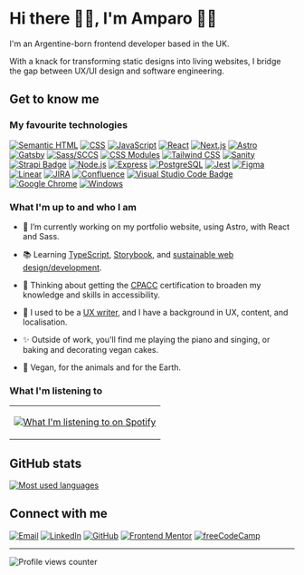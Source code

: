 # Hi there 👋🏼, I'm Amparo 👩‍💻

I'm an Argentine-born frontend developer based in the UK.

With a knack for transforming static designs into living websites, I bridge the gap between UX/UI design and software engineering.

## Get to know me

### My favourite technologies

[![Semantic HTML](https://img.shields.io/badge/Semantic_HTML-E34F26?style=for-the-badge&logo=html5&logoColor=white)](https://web.dev/learn/html/semantic-html/)
[![CSS](https://img.shields.io/badge/CSS-1572B6?style=for-the-badge&logo=css3&logoColor=white)](https://web.dev/learn/css/)
[![JavaScript](https://img.shields.io/badge/JavaScript-323330?style=for-the-badge&logo=javascript&color=F7DF1E&logoColor=black)](https://developer.mozilla.org/en-US/docs/Web/JavaScript)
[![React](https://img.shields.io/badge/React-20232A?style=for-the-badge&logo=react&logoColor=61DAFB)](https://react.dev/)
[![Next.js](https://img.shields.io/badge/Next.js-000?logo=nextdotjs&logoColor=fff&style=for-the-badge)](https://nextjs.org/)
[![Astro](https://img.shields.io/badge/Astro-dc43d7?logo=astro&style=for-the-badge&logoColor=white)](https://astro.build/)
[![Gatsby](https://img.shields.io/badge/Gatsby-639?logo=gatsby&logoColor=fff&style=for-the-badge)](https://www.gatsbyjs.com/)
[![Sass/SCCS](https://img.shields.io/badge/Sass-CC6699?style=for-the-badge&logo=sass&logoColor=white)](https://sass-lang.com/)
[![CSS Modules](https://img.shields.io/badge/CSS%20Modules-000?logo=cssmodules&logoColor=fff&style=for-the-badge)](https://github.com/css-modules/css-modules)
[![Tailwind CSS](https://img.shields.io/badge/Tailwind%20CSS-06B6D4?logo=tailwindcss&logoColor=fff&style=for-the-badge)](https://tailwindcss.com/)
[![Sanity](https://img.shields.io/badge/Sanity-f16a5c?style=for-the-badge)](https://sanity.io)
[![Strapi Badge](https://img.shields.io/badge/Strapi-2F2E8B?logo=strapi&logoColor=fff&style=for-the-badge)](https://strapi.io/)
[![Node.js](https://img.shields.io/badge/Node.js-393?logo=nodedotjs&logoColor=fff&style=for-the-badge)](https://nodejs.org/)
[![Express](https://img.shields.io/badge/Express-000?logo=express&logoColor=fff&style=for-the-badge)](https://expressjs.com/)
[![PostgreSQL](https://img.shields.io/badge/PostgreSQL-316192?style=for-the-badge&logo=postgresql&logoColor=white)](https://www.postgresql.org/)
[![Jest](https://img.shields.io/badge/Jest-C21325?style=for-the-badge&logo=jest&logoColor=white)](https://jestjs.io/)
[![Figma](https://img.shields.io/badge/Figma-a751f7?style=for-the-badge&logo=figma&logoColor=white)](https://www.figma.com/ui-design-tool/)
[![Linear](https://img.shields.io/badge/Linear-5E6AD2?logo=linear&logoColor=fff&style=for-the-badge)](https://linear.app/)
[![JIRA](https://img.shields.io/badge/Jira-0052CC?style=for-the-badge&logo=Jira&logoColor=white)](https://www.atlassian.com/software/jira/guides/getting-started/introduction#what-is-jira-software)
[![Confluence](https://img.shields.io/badge/Confluence-172B4D?logo=confluence&logoColor=fff&style=for-the-badge)](https://www.atlassian.com/software/confluence/resources/guides)
[![Visual Studio Code Badge](https://img.shields.io/badge/Visual%20Studio%20Code-007ACC?logo=visualstudiocode&logoColor=fff&style=for-the-badge)](https://code.visualstudio.com/)
[![Google Chrome](https://img.shields.io/badge/Google%20Chrome-fcd15c?logo=googlechrome&logoColor=000&style=for-the-badge)](https://www.google.com/chrome/)
[![Windows](https://img.shields.io/badge/Windows-0078D6?logo=windows&logoColor=fff&style=for-the-badge)](https://98.js.org/)

### What I'm up to and who I am

- 🔭 I’m currently working on my portfolio website, using Astro, with React and Sass.
  
- 📚 Learning [TypeScript](https://www.typescriptlang.org/), [Storybook](https://storybook.js.org/), and [sustainable web design/development](https://sustainablewebdesign.org/).
  
- 💭 Thinking about getting the [CPACC](https://www.accessibilityassociation.org/s/certified-professional) certification to broaden my knowledge and skills in accessibility.
  
- 🦄 I used to be a [UX writer](https://linkedin.com/in/amparozeballos), and I have a background in UX, content, and localisation.
  
- ✨ Outside of work, you'll find me playing the piano and singing, or baking and decorating vegan cakes.
  
- 🌱 Vegan, for the animals and for the Earth.

<!-- <img src="https://spotify-github-profile.vercel.app/api/view?uid=amparozeballos&cover_image=true&theme=default&show_offline=false&background_color=121212&interchange=true" /> -->

### What I'm listening to

<table>
<tr>
<td>
  
[![What I'm listening to on Spotify](https://spotify-github-profile.vercel.app/api/view?uid=amparozeballos&cover_image=true&theme=natemoo-re&show_offline=false&interchange=true)](https://spotify-github-profile.vercel.app/api/view?uid=amparozeballos&redirect=true)

</td>
</tr>
</table>


## GitHub stats

[![Most used languages](https://github-readme-stats-amparo.vercel.app/api/top-langs/?username=amparoamparo&langs_count=6&layout=compact)](https://github.com/amparoamparo?tab=repositories)


## Connect with me

[![Email](https://img.shields.io/badge/Send_me_an_email-EA4335?style=for-the-badge&logo=gmail&logoColor=white)](mailto:hello@amparo.codes?subject=Hello%20from%20GitHub)
[![LinkedIn](https://img.shields.io/badge/LinkedIn-0A66C2?logo=linkedin&logoColor=fff&style=for-the-badge)](https://linkedin.com/in/amparozeballos)
[![GitHub](https://img.shields.io/badge/GitHub-181717?logo=github&logoColor=fff&style=for-the-badge)](https://github.com/amparoamparo)
[![Frontend Mentor](https://img.shields.io/badge/Frontend%20Mentor-3F54A3?logo=frontendmentor&logoColor=fff&style=for-the-badge)](https://frontendmentor.io/profile/amparoamparo)
[![freeCodeCamp](https://img.shields.io/badge/freeCodeCamp-0A0A23?logo=freecodecamp&logoColor=fff&style=for-the-badge)](https://freecodecamp.org/amparo)

<!-- 
## Support me

[![PayPal](https://img.shields.io/badge/PayPal-00457C?logo=paypal&logoColor=fff&style=for-the-badge)](https://paypal.me/amparocodes)
[![Buy Me A Coffee Badge](https://img.shields.io/badge/Buy%20Me%20A%20Coffee-FD0?logo=buymeacoffee&logoColor=000&style=for-the-badge)](https://buymeacoffee.com/amparoamparo)
[![Ko-fi](https://img.shields.io/badge/Ko--fi-FF5E5B?logo=kofi&logoColor=fff&style=for-the-badge)](https://ko-fi.com/amparoamparo) -->

---

![Profile views counter](https://komarev.com/ghpvc/?username=amparoamparo&&style=for-the-badge)

<!-- ![Most used languages](https://github-readme-stats-amparo.vercel.app/api/top-langs/?username=amparoamparo&langs_count=6&layout=compact) -->

